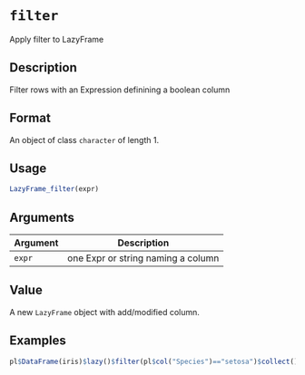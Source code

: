 # `filter`

Apply filter to LazyFrame

## Description

Filter rows with an Expression definining a boolean column

## Format

An object of class `character` of length 1.

## Usage

```r
LazyFrame_filter(expr)
```

## Arguments

| Argument | Description                        | 
| -------- | ---------------------------------- |
| `expr`         | one Expr or string naming a column | 

## Value

A new `LazyFrame` object with add/modified column.

## Examples

```r
pl$DataFrame(iris)$lazy()$filter(pl$col("Species")=="setosa")$collect()
```


